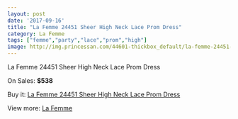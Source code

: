 ```yaml
---
layout: post
date: '2017-09-16'
title: "La Femme 24451 Sheer High Neck Lace Prom Dress"
category: La Femme
tags: ["femme","party","lace","prom","high"]
image: http://img.princessan.com/44601-thickbox_default/la-femme-24451-sheer-high-neck-lace-prom-dress.jpg
---
```

La Femme 24451 Sheer High Neck Lace Prom Dress

On Sales: **$538**
<a href="https://www.princessan.com/en/la-femme/20676-la-femme-24451-sheer-high-neck-lace-prom-dress.html"><amp-img layout="responsive" width="600" height="600" src="//img.princessan.com/44601-thickbox_default/la-femme-24451-sheer-high-neck-lace-prom-dress.jpg" alt="La Femme 24451 Sheer High Neck Lace Prom Dress 0" /></a>
<a href="https://www.princessan.com/en/la-femme/20676-la-femme-24451-sheer-high-neck-lace-prom-dress.html"><amp-img layout="responsive" width="600" height="600" src="//img.princessan.com/44603-thickbox_default/la-femme-24451-sheer-high-neck-lace-prom-dress.jpg" alt="La Femme 24451 Sheer High Neck Lace Prom Dress 1" /></a>
<a href="https://www.princessan.com/en/la-femme/20676-la-femme-24451-sheer-high-neck-lace-prom-dress.html"><amp-img layout="responsive" width="600" height="600" src="//img.princessan.com/44602-thickbox_default/la-femme-24451-sheer-high-neck-lace-prom-dress.jpg" alt="La Femme 24451 Sheer High Neck Lace Prom Dress 2" /></a>

Buy it: [La Femme 24451 Sheer High Neck Lace Prom Dress](https://www.princessan.com/en/la-femme/20676-la-femme-24451-sheer-high-neck-lace-prom-dress.html "La Femme 24451 Sheer High Neck Lace Prom Dress")

View more: [La Femme](https://www.princessan.com/en/28-la-femme "La Femme")